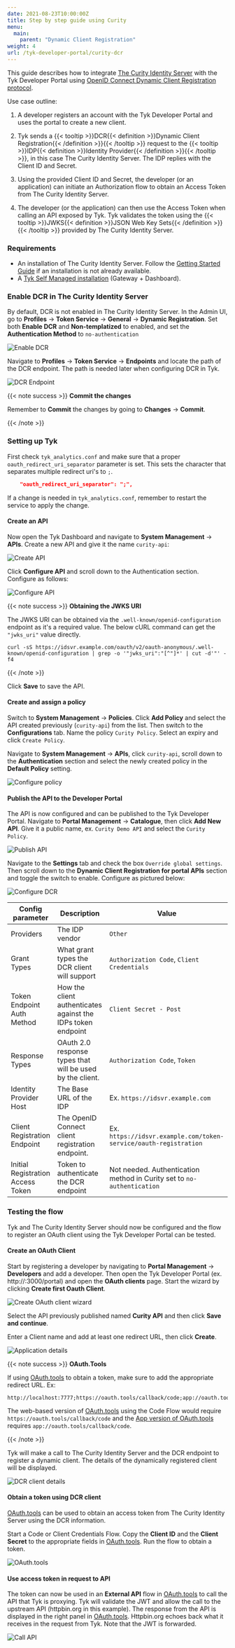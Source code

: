 ```yaml
---
date: 2021-08-23T10:00:00Z
title: Step by step guide using Curity
menu:
  main:
    parent: "Dynamic Client Registration"
weight: 4 
url: /tyk-developer-portal/curity-dcr
---
```


This guide describes how to integrate [The Curity Identity Server](https://curity.io/) with the Tyk Developer Portal using [OpenID Connect Dynamic Client Registration protocol](https://tools.ietf.org/html/rfc7591).

Use case outline:

1. A developer registers an account with the Tyk Developer Portal and uses the portal to create a new client.

2. Tyk sends a {{< tooltip >}}DCR{{< definition >}}Dynamic Client Registration{{< /definition >}}{{< /tooltip >}} request to the {{< tooltip >}}IDP{{< definition >}}Identity Provider{{< /definition >}}{{< /tooltip >}}, in this case The Curity Identity Server. The IDP replies with the Client ID and Secret.

3. Using the provided Client ID and Secret, the developer (or an application) can initiate an Authorization flow to obtain an Access Token from The Curity Identity Server.

4. The developer (or the application) can then use the Access Token when calling an API exposed by Tyk. Tyk validates the token using the {{< tooltip >}}JWKS{{< definition >}}JSON Web Key Sets{{< /definition >}}{{< /tooltip >}} provided by The Curity Identity Server.

### Requirements

- An installation of The Curity Identity Server. Follow the [Getting Started Guide](https://curity.io/resources/getting-started/) if an installation is not already available.
- A [Tyk Self Managed installation](/docs/tyk-on-premises/) (Gateway + Dashboard).

### Enable DCR in The Curity Identity Server

By default, DCR is not enabled in The Curity Identity Server. In the Admin UI, go to **Profiles** &rarr; **Token Service** &rarr; **General** &rarr; **Dynamic Registration**. Set both **Enable DCR** and **Non-templatized** to enabled, and set the **Authentication Method** to `no-authentication`

<!-- ![Step 1](/docs/img/dcr/curity/1-curity-admin-ui-dcr.png) -->
![Enable DCR](/docs/nightly/img/dcr/curity/1-curity-admin-ui-dcr.png)

Navigate to **Profiles** &rarr; **Token Service** &rarr; **Endpoints** and locate the path of the DCR endpoint. The path is needed later when configuring DCR in Tyk.

<!-- ![DCR Endpoint](/docs/img/dcr/curity/2-curity-dcr-endpoint.png) -->
![DCR Endpoint](/docs/nightly/img/dcr/curity/2-curity-dcr-endpoint.png)

{{< note success >}}
**Commit the changes**

Remember to **Commit** the changes by going to **Changes** &rarr; **Commit**.

{{< /note >}}

### Setting up Tyk

First check `tyk_analytics.conf` and make sure that a proper `oauth_redirect_uri_separator` parameter is set. This sets the character that separates multiple redirect uri's to `;`.

```json
    "oauth_redirect_uri_separator": ";",
```

If a change is needed in `tyk_analytics.conf`, remember to restart the service to apply the change.

#### Create an API

Now open the Tyk Dashboard and navigate to **System Management** &rarr; **APIs**. Create a new API and give it the name `curity-api`:

<!-- ![Create API](/docs/img/dcr/curity/3-curity-create-api.png) -->
![Create API](/docs/nightly/img/dcr/curity/3-curity-create-api.png)

Click **Configure API** and scroll down to the Authentication section. Configure as follows:

<!-- ![Configure API](/docs/img/dcr/curity/4-curity-configure-api.png) -->
![Configure API](/docs/nightly/img/dcr/curity/4-curity-configure-api.png)

{{< note success >}}
**Obtaining the JWKS URI**  

The JWKS URI can be obtained via the `.well-known/openid-configuration` endpoint as it's a required value. The below cURL command can get the `"jwks_uri"` value directly. 

```shell
curl -sS https://idsvr.example.com/oauth/v2/oauth-anonymous/.well-known/openid-configuration | grep -o '"jwks_uri":"[^"]*' | cut -d'"' -f4
```

{{< /note >}}

Click **Save** to save the API.

#### Create and assign a policy

Switch to **System Management** &rarr; **Policies**. Click **Add Policy** and select the API created previously (`curity-api`) from the list. Then switch to the **Configurations** tab. Name the policy `Curity Policy`. Select an expiry and click `Create Policy`.

Navigate to **System Management** &rarr; **APIs**, click `curity-api`, scroll down to the **Authentication** section and select the newly created policy in the **Default Policy** setting.

<!-- ![Configure policy](/docs/img/dcr/curity/5-curity-configure-policy.png) -->
![Configure policy](/docs/nightly/img/dcr/curity/5-curity-configure-policy.png)

#### Publish the API to the Developer Portal

The API is now configured and can be published to the Tyk Developer Portal. Navigate to **Portal Management** &rarr; **Catalogue**, then click **Add New API**. Give it a public name, ex. `Curity Demo API` and select the `Curity Policy`. 

<!-- ![Publish API](/docs/img/dcr/curity/6-curity-publish-api.png) -->
![Publish API](/docs/nightly/img/dcr/curity/6-curity-publish-api.png)

Navigate to the **Settings** tab and check the box `Override global settings`. Then scroll down to the **Dynamic Client Registration for portal APIs** section and toggle the switch to enable. Configure as pictured below:

<!-- ![Configure DCR](/docs/img/dcr/curity/7-curity-configure-dcr.png) -->
![Configure DCR](/docs/nightly/img/dcr/curity/7-curity-configure-dcr.png)

Config parameter                  | Description                         | Value
----------------------------------|-------------------------------------|-----
Providers                         | The IDP vendor                      | `Other`                              
Grant Types                       | What grant types the DCR client will support | `Authorization Code`, `Client Credentials`
Token Endpoint Auth Method        | How the client authenticates against the IDPs token endpoint | `Client Secret - Post`
Response Types                    | OAuth 2.0 response types that will be used by the client. | `Authorization Code`, `Token` 
Identity Provider Host            | The Base URL of the IDP            | Ex. `https://idsvr.example.com`
Client Registration Endpoint      | The OpenID Connect client registration endpoint. | Ex. `https://idsvr.example.com/token-service/oauth-registration`
Initial Registration Access Token | Token to authenticate the DCR endpoint | Not needed. Authentication method in Curity set to `no-authentication`

### Testing the flow

Tyk and The Curity Identity Server should now be configured and the flow to register an OAuth client using the Tyk Developer Portal can be tested.

#### Create an OAuth Client
Start by registering a developer by navigating to **Portal Management** &rarr; **Developers** and add a developer. Then open the Tyk Developer Portal (ex. http://<host>:3000/portal) and open the **OAuth clients** page. Start the wizard by clicking **Create first Oauth Client**.

<!-- ![Create OAuth client wizard](/docs/img/dcr/curity/8-curity-create-oauth-client-wizard.png) -->
![Create OAuth client wizard](/docs/nightly/img/dcr/curity/8-curity-create-oauth-client-wizard.png)

Select the API previously published named **Curity API** and then click **Save and continue**.

Enter a Client name and add at least one redirect URL, then click **Create**.

<!-- ![Application details](/docs/img/dcr/curity/9-curity-application-details.png) -->
![Application details](/docs/nightly/img/dcr/curity/9-curity-application-details.png)

{{< note success >}}
**OAuth.Tools**

If using [OAuth.tools](https://oauth.tools/) to obtain a token, make sure to add the appropriate redirect URL. Ex:

```
http://localhost:7777;https://oauth.tools/callback/code;app://oauth.tools/callback/code
```

The web-based version of [OAuth.tools](https://oauth.tools/) using the Code Flow would require `https://oauth.tools/callback/code` and the [App version of OAuth.tools](https://developer.curity.io/oauth-tools) requires `app://oauth.tools/callback/code`.

{{< /note >}}

Tyk will make a call to The Curity Identity Server and the DCR endpoint to register a dynamic client. The details of the dynamically registered client will be displayed.

<!-- ![DCR client details](/docs/img/dcr/curity/10-curity-dcr-client-details.png) -->
![DCR client details](/docs/nightly/img/dcr/curity/10-curity-dcr-client-details.png)

#### Obtain a token using DCR client

[OAuth.tools](https://oauth.tools/) can be used to obtain an access token from The Curity Identity Server using the DCR information. 

Start a Code or Client Credentials Flow. Copy the **Client ID** and the **Client Secret** to the appropriate fields in [OAuth.tools](https://oauth.tools/). Run the flow to obtain a token.

<!-- ![OAuth.tools](/docs/img/dcr/curity/11-curity-oauth-tools.png) -->
![OAuth.tools](/docs/nightly/img/dcr/curity/11-curity-oauth-tools.png)

#### Use access token in request to API
The token can now be used in an **External API** flow in [OAuth.tools](https://oauth.tools/) to call the API that Tyk is proxying. Tyk will validate the JWT and allow the call to the upstream API (httpbin.org in this example). The response from the API is displayed in the right panel in [OAuth.tools](https://oauth.tools/). Httpbin.org echoes back what it receives in the request from Tyk. Note that the JWT is forwarded.

<!-- ![Call API](/docs/img/dcr/curity/12-curity-external-api-flow.png) -->
![Call API](/docs/nightly/img/dcr/curity/12-curity-external-api-flow.png)